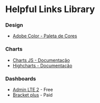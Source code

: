 # Helpful Links Library

### Design

* [Adobe Color - Paleta de Cores](https://color.adobe.com/pt/create/color-wheel/)

### Charts

* [Charts JS - Documentação](https://www.chartjs.org/docs/latest/charts/bar.html)
* [Highcharts - Documentação](https://www.highcharts.com/)

### Dashboards

* [Admin LTE 2](https://adminlte.io/themes/AdminLTE/) - Free
* [Bracket plus](http://themepixels.me/bracketplus/app/) - Paid
